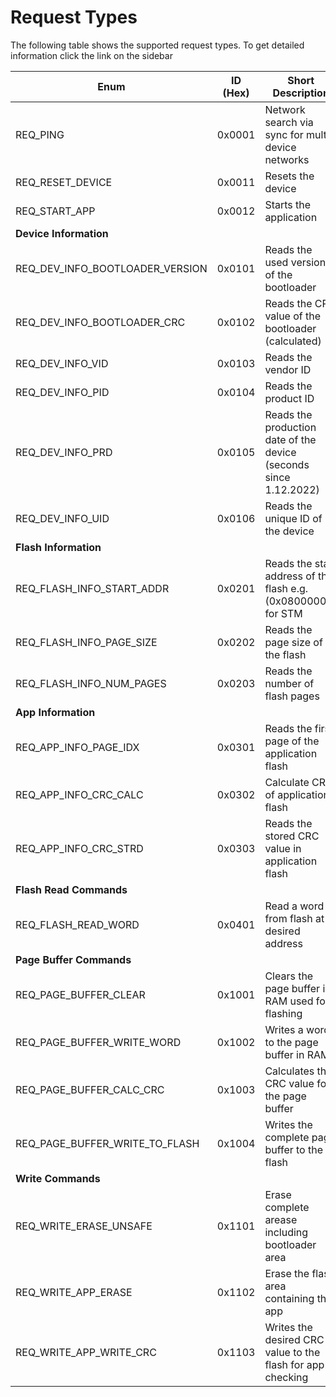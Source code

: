 # Request Types

The following table shows the supported request types. To get detailed information click the link on the sidebar


| Enum                                  | ID (Hex) | Short Description                                                | Implemented | Tested |
|---------------------------------------|----------|------------------------------------------------------------------|-------------|--------|
| REQ_PING                              | 0x0001   | Network search via sync for multi device networks                  | yes         | yes    |
| REQ_RESET_DEVICE                      | 0x0011   | Resets the device                                                  | yes         | yes    |
| REQ_START_APP                         | 0x0012   | Starts the application                                             | yes         | yes    |
| **Device Information**                |  
| REQ_DEV_INFO_BOOTLOADER_VERSION       | 0x0101   | Reads the used version of the bootloader                           | yes         | yes    |
| REQ_DEV_INFO_BOOTLOADER_CRC           | 0x0102   | Reads the CRC value of the bootloader (calculated)                 | yes         | yes    |
| REQ_DEV_INFO_VID                      | 0x0103   | Reads the vendor ID                                                | yes         | yes    |
| REQ_DEV_INFO_PID                      | 0x0104   | Reads the product ID                                               | yes         | yes    |
| REQ_DEV_INFO_PRD                      | 0x0105   | Reads the production date of the device (seconds since 1.12.2022)  | yes         | yes    |
| REQ_DEV_INFO_UID                      | 0x0106   | Reads the unique ID of the device                                  | yes         | yes    |
| **Flash Information**                 |  
| REQ_FLASH_INFO_START_ADDR             | 0x0201   | Reads the start address of the flash e.g. (0x08000000) for STM     | yes         | yes    |
| REQ_FLASH_INFO_PAGE_SIZE              | 0x0202   | Reads the page size of the flash                                   | yes         | yes    |
| REQ_FLASH_INFO_NUM_PAGES              | 0x0203   | Reads the number of flash pages                                    | yes         | yes    |
| **App Information**                   |  
| REQ_APP_INFO_PAGE_IDX                 | 0x0301   | Reads the first page of the application flash                      | yes         | yes    |
| REQ_APP_INFO_CRC_CALC                 | 0x0302   | Calculate CRC of application flash                                 | yes         | yes    |
| REQ_APP_INFO_CRC_STRD                 | 0x0303   | Reads the stored CRC value in application flash                    | yes         | yes    |
| **Flash Read Commands**               |  
| REQ_FLASH_READ_WORD                   | 0x0401   | Read a word from flash at desired address                          | no          | no     |
| **Page Buffer Commands**              |  
| REQ_PAGE_BUFFER_CLEAR                 | 0x1001   | Clears the page buffer in RAM used for flashing                    | no          | no     |
| REQ_PAGE_BUFFER_WRITE_WORD            | 0x1002   | Writes a word to the page buffer in RAM                            | no          | no     |
| REQ_PAGE_BUFFER_CALC_CRC              | 0x1003   | Calculates the CRC value for the page buffer                       | no          | no     |
| REQ_PAGE_BUFFER_WRITE_TO_FLASH        | 0x1004   | Writes the complete page buffer to the flash                       | no          | no     |
| **Write Commands**                    |  
| REQ_WRITE_ERASE_UNSAFE                | 0x1101   | Erase complete arease including bootloader area                    | no          | no     |
| REQ_WRITE_APP_ERASE                   | 0x1102   | Erase the flash area containing the app                            | no          | no     |
| REQ_WRITE_APP_WRITE_CRC               | 0x1103   | Writes the desired CRC value to the flash for app checking         | no          | no     |
  